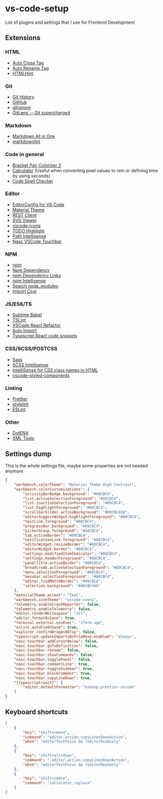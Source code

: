 # vs-code-setup
List of plugins and settings that I use for Frontend Development

## Extensions

### HTML

- [Auto Close Tag](https://github.com/formulahendry/vscode-auto-close-tag)
- [Auto Rename Tag](https://github.com/formulahendry/vscode-auto-rename-tag)
- [HTMLHint](https://github.com/Microsoft/vscode-htmlhint)

### Git

- [Git History](https://github.com/DonJayamanne/gitHistoryVSCode)
- [GitHub](https://github.com/KnisterPeter/vscode-github)
- [gitignore](https://github.com/CodeZombieCH/vscode-gitignore)
- [GitLens -- Git supercharged](https://github.com/eamodio/vscode-gitlens)

### Markdown

- [Markdown All in One](https://github.com/yzhang-gh/vscode-markdown)
- [markdownlint](https://github.com/DavidAnson/vscode-markdownlint)

### Code in general

- [Bracket Pair Colorizer 2](https://marketplace.visualstudio.com/items?itemName=CoenraadS.bracket-pair-colorizer-2)
- [Calculator](https://github.com/lixquid/vscode-calculator) (Useful when converting pixel values to rem or defining time by using seconds)
- [Code Spell Checker](https://github.com/streetsidesoftware/vscode-spell-checker)

### Editor

- [EditorConfig for VS Code](https://github.com/editorconfig/editorconfig-vscode)
- [Material Theme](https://github.com/equinusocio/vsc-material-theme)
- [REST Client](https://github.com/Huachao/vscode-restclient.git)
- [SVG Viewer](https://github.com/cssho/vscode-svgviewer)
- [vscode-icons](https://github.com/vscode-icons/vscode-icons)
- [TODO Highlight](https://github.com/wayou/vscode-todo-highlight)
- [Path Intellisense](https://github.com/ChristianKohler/PathIntellisense)
- [Nasc VSCode Touchbar](https://marketplace.visualstudio.com/items?itemName=felipe.nasc-touchbar)

### NPM

- [npm](https://github.com/Microsoft/vscode-npm-scripts)
- [Npm Dependency](https://github.com/leftstick/vscode-npm-dependency)
- [npm Dependency Links](https://github.com/herrmannplatz/npm-dependency-links)
- [npm Intellisense](https://github.com/ChristianKohler/NpmIntellisense)
- [Search node_modules](https://github.com/jasonnutter/vscode-search-node-modules)
- [Import Cost](https://github.com/wix/import-cost)

### JS/ES6/TS

- [Sublime Babel](https://github.com/joshpeng/Sublime-Babel-VSCode)
- [TSLint](https://github.com/Microsoft/vscode-typescript-tslint-plugin)
- [VSCode React Refactor](https://github.com/planbcoding/vscode-react-refactor)
- [Auto Import](https://marketplace.visualstudio.com/items?itemName=steoates.autoimport)
- [Typescript React code snippets](https://marketplace.visualstudio.com/items?itemName=infeng.vscode-react-typescript)

### CSS/SCSS/POSTCSS

- [Sass](https://github.com/robinbentley/vscode-sass-indented)
- [SCSS Intellisense](https://github.com/mrmlnc/vscode-scss)
- [IntelliSense for CSS class names in HTML](https://github.com/Zignd/HTML-CSS-Class-Completion)
- [vscode-styled-components](https://github.com/styled-components/vscode-styled-components)

### Linting

- [Prettier](https://github.com/prettier/prettier-vscode)
- [stylelint](https://github.com/shinnn/vscode-stylelint)
- [ESLint](https://github.com/Microsoft/vscode-eslint)

### Other

- [DotENV](https://github.com/mikestead/vscode-dotenv)
- [XML Tools](https://github.com/DotJoshJohnson/vscode-xml)

## Settings dump

This is the whole settings file, maybe some properties are not needed anymore

```json
{
    "workbench.colorTheme": "Material Theme High Contrast",
    "workbench.colorCustomizations": {
        "activityBarBadge.background": "#80CBC4",
        "list.activeSelectionForeground": "#80CBC4",
        "list.inactiveSelectionForeground": "#80CBC4",
        "list.highlightForeground": "#80CBC4",
        "scrollbarSlider.activeBackground": "#80CBC450",
        "editorSuggestWidget.highlightForeground": "#80CBC4",
        "textLink.foreground": "#80CBC4",
        "progressBar.background": "#80CBC4",
        "pickerGroup.foreground": "#80CBC4",
        "tab.activeBorder": "#80CBC4",
        "notificationLink.foreground": "#80CBC4",
        "editorWidget.resizeBorder": "#80CBC4",
        "editorWidget.border": "#80CBC4",
        "settings.modifiedItemIndicator": "#80CBC4",
        "settings.headerForeground": "#80CBC4",
        "panelTitle.activeBorder": "#80CBC4",
        "breadcrumb.activeSelectionForeground": "#80CBC4",
        "menu.selectionForeground": "#80CBC4",
        "menubar.selectionForeground": "#80CBC4",
        "editor.findMatchBorder": "#80CBC4",
        "selection.background": "#80CBC440"
    },
    "materialTheme.accent": "Teal",
    "workbench.iconTheme": "vscode-icons",
    "telemetry.enableCrashReporter": false,
    "telemetry.enableTelemetry": false,
    "editor.renderWhitespace": "all",
    "editor.formatOnSave": true,
    "terminal.external.osxExec": "iTerm.app",
    "eslint.autoFixOnSave": true,
    "explorer.confirmDragAndDrop": false,
    "typescript.updateImportsOnFileMove.enabled": "always",
    "nasc-touchbar.addCursorBelow": false,
    "nasc-touchbar.goToDefinition": false,
    "nasc-touchbar.rename": false,
    "nasc-touchbar.showCommands": false,
    "nasc-touchbar.togglePanel": false,
    "nasc-touchbar.commentLine": true,
    "nasc-touchbar.toggleSidebar": true,
    "nasc-touchbar.blockComment": true,
    "nasc-touchbar.copyLineDown": true,
    "[typescriptreact]": {
        "editor.defaultFormatter": "esbenp.prettier-vscode"
    }
}
```

## Keyboard shortcuts

```json
[
    {
        "key": "shift+cmd+d",
        "command": "editor.action.copyLinesDownAction",
        "when": "editorTextFocus && !editorReadonly"
    },
    {
        "key": "shift+alt+down",
        "command": "-editor.action.copyLinesDownAction",
        "when": "editorTextFocus && !editorReadonly"
    },
    {
        "key": "shift+cmd+e",
        "command": "calculator.replace"
    }
]
```
